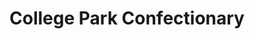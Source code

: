 ---
title: "College Park Confectionary"
url: /saskatoon/college-park-confectionary/
shop: confectionery
---